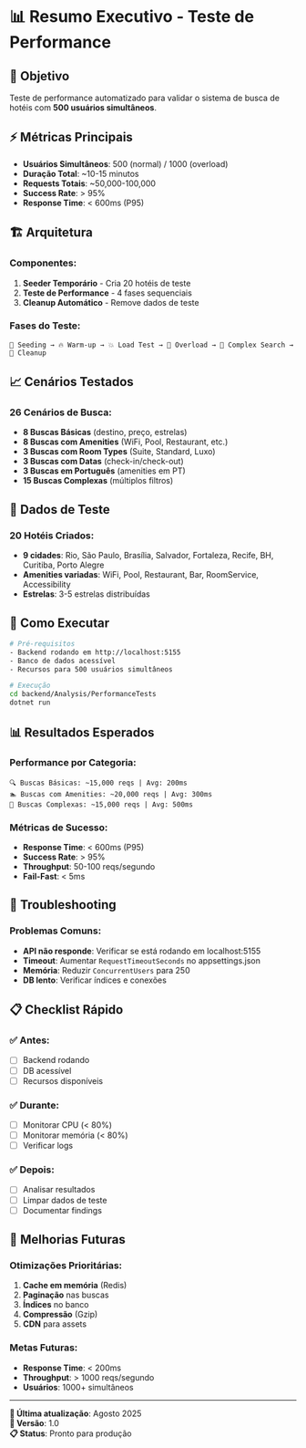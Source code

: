 # 📊 Resumo Executivo - Teste de Performance

## 🎯 Objetivo

Teste de performance automatizado para validar o sistema de busca de hotéis com **500 usuários simultâneos**.

## ⚡ Métricas Principais

- **Usuários Simultâneos**: 500 (normal) / 1000 (overload)
- **Duração Total**: ~10-15 minutos
- **Requests Totais**: ~50,000-100,000
- **Success Rate**: > 95%
- **Response Time**: < 600ms (P95)

## 🏗️ Arquitetura

### **Componentes:**

1. **Seeder Temporário** - Cria 20 hotéis de teste
2. **Teste de Performance** - 4 fases sequenciais
3. **Cleanup Automático** - Remove dados de teste

### **Fases do Teste:**

```
🌱 Seeding → 🔥 Warm-up → 💥 Load Test → 🚨 Overload → 🎯 Complex Search → 🧹 Cleanup
```

## 📈 Cenários Testados

### **26 Cenários de Busca:**

- **8 Buscas Básicas** (destino, preço, estrelas)
- **8 Buscas com Amenities** (WiFi, Pool, Restaurant, etc.)
- **3 Buscas com Room Types** (Suite, Standard, Luxo)
- **3 Buscas com Datas** (check-in/check-out)
- **3 Buscas em Português** (amenities em PT)
- **15 Buscas Complexas** (múltiplos filtros)

## 🏨 Dados de Teste

### **20 Hotéis Criados:**

- **9 cidades**: Rio, São Paulo, Brasília, Salvador, Fortaleza, Recife, BH, Curitiba, Porto Alegre
- **Amenities variadas**: WiFi, Pool, Restaurant, Bar, RoomService, Accessibility
- **Estrelas**: 3-5 estrelas distribuídas

## 🔧 Como Executar

```bash
# Pré-requisitos
- Backend rodando em http://localhost:5155
- Banco de dados acessível
- Recursos para 500 usuários simultâneos

# Execução
cd backend/Analysis/PerformanceTests
dotnet run
```

## 📊 Resultados Esperados

### **Performance por Categoria:**

```
🔍 Buscas Básicas: ~15,000 reqs | Avg: 200ms
🏊 Buscas com Amenities: ~20,000 reqs | Avg: 300ms
🎯 Buscas Complexas: ~15,000 reqs | Avg: 500ms
```

### **Métricas de Sucesso:**

- **Response Time**: < 600ms (P95)
- **Success Rate**: > 95%
- **Throughput**: 50-100 reqs/segundo
- **Fail-Fast**: < 5ms

## 🚨 Troubleshooting

### **Problemas Comuns:**

- **API não responde**: Verificar se está rodando em localhost:5155
- **Timeout**: Aumentar `RequestTimeoutSeconds` no appsettings.json
- **Memória**: Reduzir `ConcurrentUsers` para 250
- **DB lento**: Verificar índices e conexões

## 📋 Checklist Rápido

### **✅ Antes:**

- [ ] Backend rodando
- [ ] DB acessível
- [ ] Recursos disponíveis

### **✅ Durante:**

- [ ] Monitorar CPU (< 80%)
- [ ] Monitorar memória (< 80%)
- [ ] Verificar logs

### **✅ Depois:**

- [ ] Analisar resultados
- [ ] Limpar dados de teste
- [ ] Documentar findings

## 🎯 Melhorias Futuras

### **Otimizações Prioritárias:**

1. **Cache em memória** (Redis)
2. **Paginação** nas buscas
3. **Índices** no banco
4. **Compressão** (Gzip)
5. **CDN** para assets

### **Metas Futuras:**

- **Response Time**: < 200ms
- **Throughput**: > 1000 reqs/segundo
- **Usuários**: 1000+ simultâneos

---

**📅 Última atualização**: Agosto 2025  
**🔧 Versão**: 1.0  
**📋 Status**: Pronto para produção
